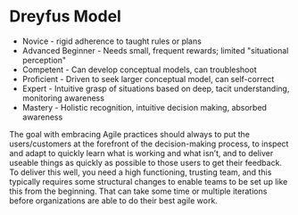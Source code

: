 # Dreyfus Model

- Novice - rigid adherence to taught rules or plans
- Advanced Beginner - Needs small, frequent rewards; limited "situational perception"
- Competent - Can develop conceptual models, can troubleshoot
- Proficient - Driven to seek larger conceptual model, can self-correct
- Expert - Intuitive grasp of situations based on deep, tacit understanding, monitoring awareness
- Mastery - Holistic recognition, intuitive decision making, absorbed awareness

The goal with embracing Agile practices should always to put the users/customers at the forefront of the decision-making process, to inspect and adapt to quickly learn what is working and what isn’t, and to deliver useable things as quickly as possible to those users to get their feedback. To deliver this well, you need a high functioning, trusting team, and this typically requires some structural changes to enable teams to be set up like this from the beginning. That can take some time or multiple iterations before organizations are able to do their best agile work.
